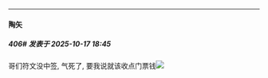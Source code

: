 ﻿
*****

####  陶矢  
##### 406#       发表于 2025-10-17 18:45

哥们符文没中签, 气死了, 要我说就该收点门票钱<img src="https://static.stage1st.com/image/smiley/face2017/001.png" referrerpolicy="no-referrer"> 

